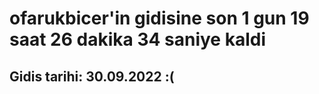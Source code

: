 # ofarukbicer'in gidisine son 1 gun 19 saat 26 dakika 34 saniye kaldi

## Gidis tarihi: 30.09.2022 :(